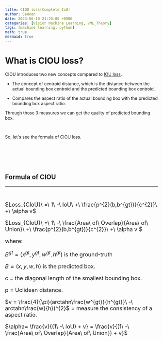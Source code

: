 ```yaml
---
title: CIOU loss(Complete IoU)
author: SeHoon
date: 2023-06-10 21:20:00 +0900
categories: [Vision Machine Learning, VML_Theory]
tags: [machine learning, python]
math: true
mermaid: true
---
```


# What is CIOU loss?
CIOU introduces two new concepts compared to [IOU loss](https://csh970605.github.io/posts/IOU_Loss/).<br>

+ The concept of centroid distance, which is the distance between the actual bounding box centroid and the predicted bounding box centroid.

+ Compares the aspect ratio of the actual bounding box with the predicted bounding box aspect ratio.

Through those 3 measures we can get the quality of predicted bounding box.

<br>

So, let's see the formula of CIOU loss.

<br><br><br><br>

## Formula of CIOU
---
<br>

<font size=4>

$Loss_{CIoU}\ =\ 1\ -\ IoU\ +\ \frac{p^{2}(b,b^{gt})}{c^{2}}\ +\ \alpha v$<br>

$Loss_{CIoU}\ =\ 1\ -\ \frac{Area\ of\ Overlap}{Area\ of\ Union}\ +\ \frac{p^{2}(b,b^{gt})}{c^{2}}\ +\ \alpha v $

where:<br>

$B^{gt} = (x^{gt}, y^{gt}, w^{gt}, h^{gt})$ is the ground-truth<br>

$B = (x, y, w, h)$ is the predicted box.<br>

c = the diagonal length of the smallest bounding box.<br>

p = Uclidean distance.<br>

$v = \frac{4}{\pi}(arctahn\frac{w^{gt}}{h^{gt}}\ -\ arctahn\frac{w}{h})^{2}$ = measure the consistency of a aspect ratio.<br>

$\alpha= \frac{v}{(1\ -\ IoU) + v} = \frac{v}{(1\ -\ \frac{Area\ of\ Overlap}{Area\ of\ Union}) + v}$
</font>


